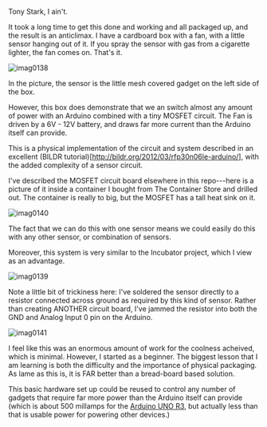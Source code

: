 Tony Stark, I ain't.

It took a long time to get this done and working and all packaged up, and the result is an anticlimax. I have a cardboard
box with a fan, with a little sensor hanging out of it. If you spray the sensor with gas from a cigarette lighter, 
the fan comes on.  That's it.

![imag0138](https://cloud.githubusercontent.com/assets/5296671/7643871/2aa18218-fa63-11e4-9f3e-c5d4696be52b.jpg)

In the picture, the sensor is the little mesh covered gadget on the left side of the box.

However, this box does demonstrate that we an switch almost any amount of power with an Arduino combined with a tiny MOSFET
circuit. The Fan is driven by a 6V - 12V battery, and draws far more current than the Arduino itself can provide.

This is a physical implementation of the circuit and system described in an excellent (BILDR tutorial)[http://bildr.org/2012/03/rfp30n06le-arduino/], with the added complexity of a sensor circuit.

I've described the MOSFET circuit board elsewhere in this repo---here is a picture of it inside a container I bought from The Container Store and drilled out.  The container is really to big, but the MOSFET has a tall heat sink on it.

![imag0140](https://cloud.githubusercontent.com/assets/5296671/7643872/2aa1f87e-fa63-11e4-9f56-54803d608631.jpg)

The fact that we can do this with one sensor means we could easily do this with any other sensor, or combination of sensors.

Moreover, this system is very similar to the Incubator project, which I view as an advantage.




![imag0139](https://cloud.githubusercontent.com/assets/5296671/7643870/2a9f7004-fa63-11e4-83f2-9ecec59a7c63.jpg)

Note a little bit of trickiness here: I've soldered the sensor directly to a resistor connected across ground as required by this kind of sensor.  Rather than creating ANOTHER circuit board, I've jammed the resistor into both the GND and Analog Input 0 pin on the Arduino.





![imag0141](https://cloud.githubusercontent.com/assets/5296671/7643873/2aa2720e-fa63-11e4-8b0e-a919ef6a39fa.jpg)

I feel like this was an enormous amount of work for the coolness acheived, which is minimal. However, I started as a beginner.  The biggest lesson that I am learning is both the difficulty and the importance of physical packaging. As lame as this is, it is FAR better than a bread-board based solution. 

This basic hardware set up could be reused to control any number of gadgets that require far more power than the Arduino itself can provide (which is about 500 millamps for the [Arduino UNO R3](http://www.arduino.cc/en/Main/ArduinoBoardUno), but actually less than that is usable power for powering other devices.)
